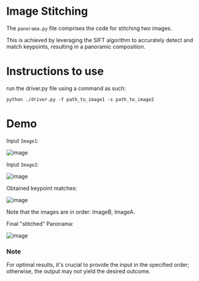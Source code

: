 # Image Stitching

The `panorama.py` file comprises the code for stitching two images. 

This is achieved by leveraging the SIFT algorithm to accurately detect and match keypoints, resulting in a panoramic composition.

# Instructions to use
run the driver.py file using a command as such:

`python ./driver.py -f path_to_image1 -s path_to_image2`

# Demo

Input `Image1`:

![image](https://github.com/Harshalshirote2002/Image-Stitch/assets/75237728/0b558a48-8d4b-4c48-9c85-dc9035b6edbf)

Input `Image2`:

![image](https://github.com/Harshalshirote2002/Image-Stitch/assets/75237728/1d7b39fd-93bb-4738-b112-5e89997d8261)

Obtained keypoint matches:

![image](https://github.com/Harshalshirote2002/Image-Stitch/assets/75237728/0de2441e-3e1a-489c-8b90-7e7a34c3979e)

Note that the images are in order: ImageB, ImageA.

Final "stitched" Panorama:

![image](https://github.com/Harshalshirote2002/Image-Stitch/assets/75237728/b8756b2f-5984-46d4-825e-5803e88cd965)

### Note
For optimal results, it's crucial to provide the input in the specified order; otherwise, the output may not yield the desired outcome.



